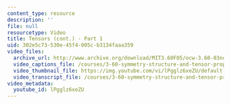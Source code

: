 ```yaml
---
content_type: resource
description: ''
file: null
resourcetype: Video
title: Tensors (cont.) - Part 1
uid: 302e5c73-530e-45f4-005c-b3134faaa359
video_files:
  archive_url: http://www.archive.org/download/MIT3.60F05/ocw-3.60-03nov2005-pt1-220k.mp4
  video_captions_file: /courses/3-60-symmetry-structure-and-tensor-properties-of-materials-fall-2005/86a440a46f3b55638ae9018dbc1f882e_lPgglz6xeZU.vtt
  video_thumbnail_file: https://img.youtube.com/vi/lPgglz6xeZU/default.jpg
  video_transcript_file: /courses/3-60-symmetry-structure-and-tensor-properties-of-materials-fall-2005/2cd9b08a4f12582757662acb3631a60e_lPgglz6xeZU.pdf
video_metadata:
  youtube_id: lPgglz6xeZU
---
```

